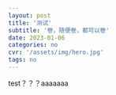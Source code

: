 ```yaml
---
layout: post
title: '测试'
subtitle: '卷，随便卷，都可以卷'
date: 2023-01-06
categories: no
cvr: '/assets/img/hero.jpg'
tags: no
---
```

test？？？aaaaaaa
